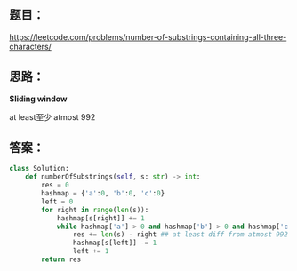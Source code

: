## 题目：
https://leetcode.com/problems/number-of-substrings-containing-all-three-characters/
## 思路：
**Sliding window**

at least至少 atmost 992

## 答案：
```python
class Solution:
    def numberOfSubstrings(self, s: str) -> int:
        res = 0
        hashmap = {'a':0, 'b':0, 'c':0}
        left = 0
        for right in range(len(s)):
            hashmap[s[right]] += 1
            while hashmap['a'] > 0 and hashmap['b'] > 0 and hashmap['c'] > 0:
                res += len(s) - right ## at least diff from atmost 992 res += right - left + 1
                hashmap[s[left]] -= 1
                left += 1
        return res
     

```
